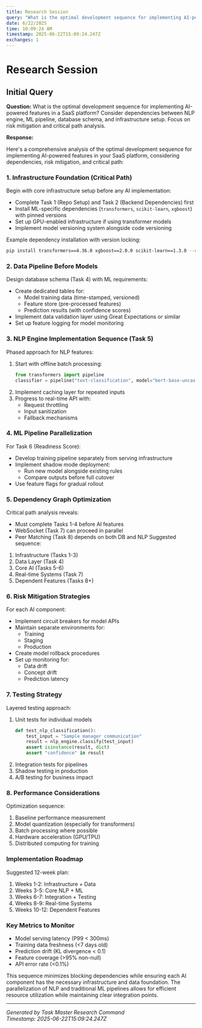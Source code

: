 ```yaml
---
title: Research Session
query: "What is the optimal development sequence for implementing AI-powered features in a SaaS platform? Consider dependencies between NLP engine, ML pipeline, database schema, and infrastructure setup. Focus on risk mitigation and critical path analysis."
date: 6/22/2025
time: 10:09:24 AM
timestamp: 2025-06-22T15:09:24.247Z
exchanges: 1
---
```


# Research Session

## Initial Query

**Question:** What is the optimal development sequence for implementing AI-powered features in a SaaS platform? Consider dependencies between NLP engine, ML pipeline, database schema, and infrastructure setup. Focus on risk mitigation and critical path analysis.

**Response:**

Here's a comprehensive analysis of the optimal development sequence for implementing AI-powered features in your SaaS platform, considering dependencies, risk mitigation, and critical path:

### 1. Infrastructure Foundation (Critical Path)
Begin with core infrastructure setup before any AI implementation:
- Complete Task 1 (Repo Setup) and Task 2 (Backend Dependencies) first
- Install ML-specific dependencies (`transformers`, `scikit-learn`, `xgboost`) with pinned versions
- Set up GPU-enabled infrastructure if using transformer models
- Implement model versioning system alongside code versioning

Example dependency installation with version locking:
```bash
pip install transformers==4.36.0 xgboost==2.0.0 scikit-learn==1.3.0 --no-cache-dir
```

### 2. Data Pipeline Before Models
Design database schema (Task 4) with ML requirements:
- Create dedicated tables for:
  - Model training data (time-stamped, versioned)
  - Feature store (pre-processed features)
  - Prediction results (with confidence scores)
- Implement data validation layer using Great Expectations or similar
- Set up feature logging for model monitoring

### 3. NLP Engine Implementation Sequence (Task 5)
Phased approach for NLP features:
1. Start with offline batch processing:
   ```python
   from transformers import pipeline
   classifier = pipeline("text-classification", model="bert-base-uncased")
   ```
2. Implement caching layer for repeated inputs
3. Progress to real-time API with:
   - Request throttling
   - Input sanitization
   - Fallback mechanisms

### 4. ML Pipeline Parallelization
For Task 6 (Readiness Score):
- Develop training pipeline separately from serving infrastructure
- Implement shadow mode deployment:
  - Run new model alongside existing rules
  - Compare outputs before full cutover
- Use feature flags for gradual rollout

### 5. Dependency Graph Optimization
Critical path analysis reveals:
- Must complete Tasks 1-4 before AI features
- WebSocket (Task 7) can proceed in parallel
- Peer Matching (Task 8) depends on both DB and NLP
Suggested sequence:
1. Infrastructure (Tasks 1-3)
2. Data Layer (Task 4)
3. Core AI (Tasks 5-6)
4. Real-time Systems (Task 7)
5. Dependent Features (Tasks 8+)

### 6. Risk Mitigation Strategies
For each AI component:
- Implement circuit breakers for model APIs
- Maintain separate environments for:
  - Training
  - Staging
  - Production
- Create model rollback procedures
- Set up monitoring for:
  - Data drift
  - Concept drift
  - Prediction latency

### 7. Testing Strategy
Layered testing approach:
1. Unit tests for individual models
   ```python
   def test_nlp_classification():
       test_input = "Sample manager communication"
       result = nlp_engine.classify(test_input)
       assert isinstance(result, dict)
       assert "confidence" in result
   ```
2. Integration tests for pipelines
3. Shadow testing in production
4. A/B testing for business impact

### 8. Performance Considerations
Optimization sequence:
1. Baseline performance measurement
2. Model quantization (especially for transformers)
3. Batch processing where possible
4. Hardware acceleration (GPU/TPU)
5. Distributed computing for training

### Implementation Roadmap
Suggested 12-week plan:
1. Weeks 1-2: Infrastructure + Data
2. Weeks 3-5: Core NLP + ML
3. Weeks 6-7: Integration + Testing
4. Weeks 8-9: Real-time Systems
5. Weeks 10-12: Dependent Features

### Key Metrics to Monitor
- Model serving latency (P99 < 300ms)
- Training data freshness (<7 days old)
- Prediction drift (KL divergence < 0.1)
- Feature coverage (>95% non-null)
- API error rate (<0.1%)

This sequence minimizes blocking dependencies while ensuring each AI component has the necessary infrastructure and data foundation. The parallelization of NLP and traditional ML pipelines allows for efficient resource utilization while maintaining clear integration points.


---

*Generated by Task Master Research Command*  
*Timestamp: 2025-06-22T15:09:24.247Z*
